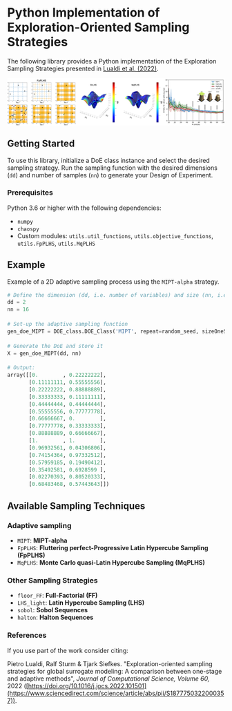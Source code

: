 # Python Implementation of Exploration-Oriented Sampling Strategies

The following library provides a Python implementation of the Exploration Sampling Strategies presented in [Lualdi et al. (2022)](https://www.sciencedirect.com/science/article/abs/pii/S1877750322000357). 

<p align="center">
<img align="middle" src="pics/paper_overview.png" alt="Paper Overview" />
</p>

## Getting Started

To use this library, initialize a DoE class instance and select the desired sampling strategy. Run the sampling function with the desired dimensions (`dd`) and number of samples (`nn`) to generate your Design of Experiment.

### Prerequisites

Python 3.6 or higher with the following dependencies:
- `numpy`
- `chaospy`
- Custom modules: `utils.util_functions`, `utils.objective_functions`, `utils.FpPLHS`, `utils.MqPLHS`

## Example

Example of a 2D adaptive sampling process using the `MIPT-alpha` strategy. 

```python
# Define the dimension (dd, i.e. number of variables) and size (nn, i.e. max number of samples) of your DOE
dd = 2
nn = 16

# Set-up the adaptive sampling function
gen_doe_MIPT = DOE_class.DOE_Class('MIPT', repeat=random_seed, sizeOneStage=10).DOE

# Generate the DoE and store it
X = gen_doe_MIPT(dd, nn)

# Output:
array([[0.        , 0.22222222],
       [0.11111111, 0.55555556],
       [0.22222222, 0.88888889],
       [0.33333333, 0.11111111],
       [0.44444444, 0.44444444],
       [0.55555556, 0.77777778],
       [0.66666667, 0.        ],
       [0.77777778, 0.33333333],
       [0.88888889, 0.66666667],
       [1.        , 1.        ],
       [0.96932561, 0.04306806],
       [0.74154364, 0.97332512],
       [0.57959185, 0.19490412],
       [0.35492581, 0.6928599 ],
       [0.02270393, 0.80520333],
       [0.68483468, 0.57443643]])
```

## Available Sampling Techniques
### Adaptive sampling 
- `MIPT`: **MIPT-alpha** 
- `FpPLHS`: **Fluttering perfect-Progressive Latin Hypercube Sampling (FpPLHS)**
- `MqPLHS`: **Monte Carlo quasi-Latin Hypercube Sampling (MqPLHS)**
  
### Other Sampling Strategies
- `floor_FF`: **Full-Factorial (FF)**
- `LHS_light`: **Latin Hypercube Sampling (LHS)**
- `sobol`: **Sobol Sequences**
- `halton`: **Halton Sequences**
  
### References

If you use part of the work consider citing:

Pietro Lualdi, Ralf Sturm & Tjark Siefkes. "Exploration-oriented sampling strategies for global surrogate modeling: A comparison between one-stage and adaptive methods", *Journal of Computational Science, Volume 60,* 2022 ([https://doi.org/10.1016/j.jocs.2022.101501](https://www.sciencedirect.com/science/article/abs/pii/S1877750322000357)).



